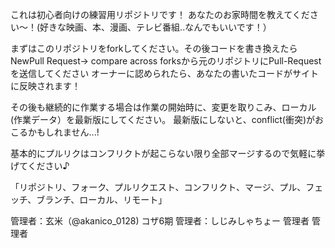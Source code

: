 これは初心者向けの練習用リポジトリです！
あなたのお家時間を教えてください～！(好きな映画、本、漫画、テレビ番組..なんでもいいです！）

まずはこのリポジトリをforkしてください。その後コードを書き換えたらNewPull Request→ compare across forksから元のリポジトリにPull-Requestを送信してください
オーナーに認められたら、あなたの書いたコードがサイトに反映されます！

その後も継続的に作業する場合は作業の開始時に、変更を取りこみ、ローカル(作業データ）を最新版にしてください。
最新版にしないと、conflict(衝突)がおこるかもしれません...!

基本的にプルリクはコンフリクトが起こらない限り全部マージするので気軽に挙げてください♪

「リポジトリ、フォーク、プルリクエスト、コンフリクト、マージ、プル、フェッチ、ブランチ、ローカル、リモート」

管理者：玄米（@akanico_0128) コザ6期
管理者：しじみしゃちょー
管理者
管理者
